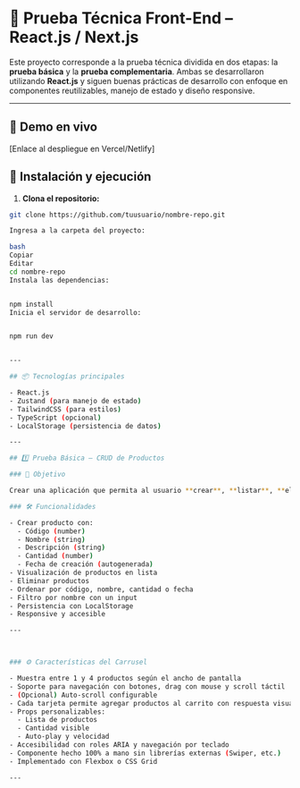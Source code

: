 # 🧪 Prueba Técnica Front-End – React.js / Next.js

Este proyecto corresponde a la prueba técnica dividida en dos etapas: la **prueba básica** y la **prueba complementaria**. Ambas se desarrollaron utilizando **React.js** y siguen buenas prácticas de desarrollo con enfoque en componentes reutilizables, manejo de estado y diseño responsive.

---

## 🚀 Demo en vivo
[Enlace al despliegue en Vercel/Netlify] <!-- (opcional, agrega si lo tienes) -->


## 🧾 Instalación y ejecución

1. **Clona el repositorio:**

```bash
git clone https://github.com/tuusuario/nombre-repo.git

Ingresa a la carpeta del proyecto:

bash
Copiar
Editar
cd nombre-repo
Instala las dependencias:


npm install
Inicia el servidor de desarrollo:


npm run dev


---

## 📦 Tecnologías principales

- React.js
- Zustand (para manejo de estado)
- TailwindCSS (para estilos)
- TypeScript (opcional)
- LocalStorage (persistencia de datos)

---

## 1️⃣ Prueba Básica – CRUD de Productos

### 🎯 Objetivo

Crear una aplicación que permita al usuario **crear**, **listar**, **eliminar**, **ordenar** y **filtrar** productos.

### 🛠 Funcionalidades

- Crear producto con:
  - Código (number)
  - Nombre (string)
  - Descripción (string)
  - Cantidad (number)
  - Fecha de creación (autogenerada)
- Visualización de productos en lista
- Eliminar productos
- Ordenar por código, nombre, cantidad o fecha
- Filtro por nombre con un input
- Persistencia con LocalStorage
- Responsive y accesible

---



### ⚙️ Características del Carrusel

- Muestra entre 1 y 4 productos según el ancho de pantalla
- Soporte para navegación con botones, drag con mouse y scroll táctil
- (Opcional) Auto-scroll configurable
- Cada tarjeta permite agregar productos al carrito con respuesta visual
- Props personalizables:
  - Lista de productos
  - Cantidad visible
  - Auto-play y velocidad
- Accesibilidad con roles ARIA y navegación por teclado
- Componente hecho 100% a mano sin librerías externas (Swiper, etc.)
- Implementado con Flexbox o CSS Grid

---



